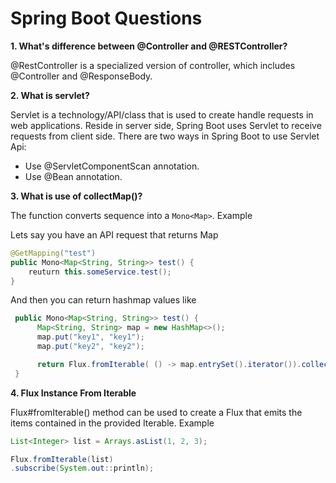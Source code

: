 # Spring Boot Questions

**1. What's difference between @Controller and @RESTController?**

@RestController is a specialized version of controller, which includes @Controller and @ResponseBody.


**2. What is servlet?**

Servlet is a technology/API/class that is used to create handle requests in web applications. Reside in server side, Spring Boot uses Servlet to receive requests from client side. There are two ways in Spring Boot to use Servlet Api:

- Use @ServletComponentScan annotation.
- Use @Bean annotation.


**3. What is use of collectMap()?**

 The function converts sequence into a `Mono<Map>`. Example 
 
  Lets say you have an API request that returns Map
  
  ```java
  @GetMapping("test") 
  public Mono<Map<String, String>> test() {
      reuturn this.someService.test();
  }
  ```
  
  And then you can return hashmap values like
  
  ```java
   public Mono<Map<String, String>> test() {
        Map<String, String> map = new HashMap<>();
        map.put("key1", "key1");
        map.put("key2", "key2");
  
        return Flux.fromIterable( () -> map.entrySet().iterator()).collectMap(entry -> entry.getKey(), entry -> entry.getValue());
   }
  ```
  
**4.  Flux Instance From Iterable**

Flux#fromIterable() method can be used to create a Flux that emits the items contained in the provided Iterable. Example

```java
List<Integer> list = Arrays.asList(1, 2, 3); 

Flux.fromIterable(list)
.subscribe(System.out::println);
```
